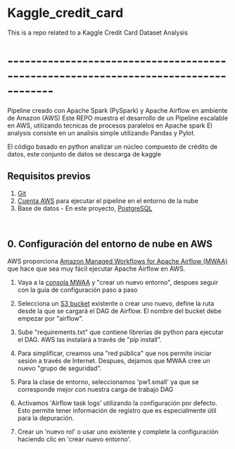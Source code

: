 # Kaggle_credit_card
This is a repo related to a Kaggle Credit Card Dataset Analysis
# ------------------------------------------------------------------------------------
Pipeline creado con Apache Spark (PySpark) y Apache Airflow en ambiente de Amazon (AWS)
Este REPO muestra el desarrollo de un Pipeline escalable en AWS, utilizando tecnicas de procesos paralelos en Apache spark
El analysis consiste en un analisis simple utilizando Pandas y Pylot.

El código basado en python analizar un núcleo compuesto de crédito de datos, este conjunto de datos se descarga de kaggle

## Requisitos previos

1. [Git](https://git-scm.com/book/en/v2/Getting-Started-Installing-Git)
2. [Cuenta AWS](https://aws.amazon.com/de/) para ejecutar el pipeline en el entorno de la nube
3. Base de datos - En este proyecto, [PostgreSQL](https://aws.amazon.com/de/rds/postgresql/what-is-postgresql/) 

&emsp;

## 0. Configuración del entorno de nube en AWS

AWS proporciona [Amazon Managed Workflows for Apache Airflow (MWAA)](https://aws.amazon.com/de/blogs/aws/introducing-amazon-managed-workflows-for-apache-airflow-mwaa/) que hace que sea muy fácil ejecutar Apache Airflow en AWS.

1. Vaya a la [consola MWAA](https://console.aws.amazon.com/mwaa/home)  y "crear un nuevo entorno", despues seguir con la guia de  configuración paso a paso
2. Selecciona un [S3 bucket](https://s3.console.aws.amazon.com/) existente o crear uno nuevo, define la ruta desde la que se cargará el DAG de Airflow. El nombre del bucket debe empezar por "airflow".

3. Sube "requirements.txt" que contiene librerías de python para ejecutar el DAG. AWS las instalará a través de "pip install". 

4. Para simplificar,  creamos una "red pública" que nos permite iniciar sesión a través de Internet. Despues, dejamos que MWAA cree un nuevo "grupo de seguridad".

5. Para la clase de entorno, seleccionamos 'pw1.small' ya que se corresponde mejor con nuestra carga de trabajo DAG

6. Activamos 'Airflow task logs' utilizando la configuración por defecto. Esto permite tener información de registro que es especialmente útil para la depuración.

7. Crear un 'nuevo rol' o usar uno existente y complete la configuración haciendo clic en 'crear nuevo entorno'.


